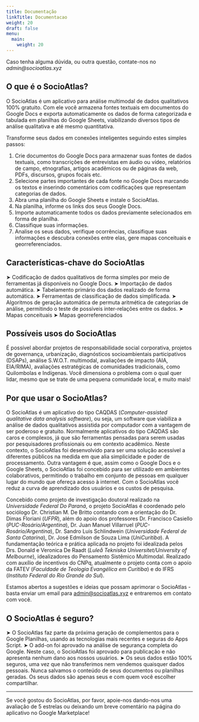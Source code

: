 ```yaml
---
title: Documentação
linkTitle: Documentacao
weight: 20
draft: false
menu:
  main:
    weight: 20
---
```



Caso tenha alguma dúvida, ou outra questão, contate-nos no _admin@socioatlas.xyz_

##  O que é o SocioAtlas?
O SocioAtlas é um aplicativo para análise multimodal de dados qualitativos 100% gratuito. Com ele você armazena fontes textuais em documentos do Google Docs e exporta automaticamente os dados de forma categorizada e tabulada em planilhas do Google Sheets, viabilizando diversos tipos de análise qualitativa e até mesmo quantitativa.


Transforme seus dados em conexões inteligentes seguindo estes simples passos:
1. Crie documentos do Google Docs para armazenar suas fontes de dados textuais, como transcrições de entrevistas em áudio ou vídeo, relatórios de campo, etnografias, artigos acadêmicos ou de páginas da web, PDFs, discursos, grupos focais etc.
2. Selecione partes importantes de cada fonte no Google Docs marcando os textos e inserindo comentários com codificações que representam categorias de dados.
3. Abra uma planilha do Google Sheets e instale o SocioAtlas.
4. Na planilha, informe os links dos seus Google Docs.
5. Importe automaticamente todos os dados previamente selecionados em forma de planilha.
6. Classifique suas informações.
7. Analise os seus dados, verifique ocorrências, classifique suas informações e descubra conexões entre elas, gere mapas conceituais e georreferenciados.


## Características-chave do SocioAtlas
➤ Codificação de dados qualitativos de forma simples por meio de ferramentas já disponíveis no Google Docs.
➤ Importação de dados automática.
➤ Tabelamento primário dos dados realizado de forma automática. 
➤ Ferramentas de classificação de dados simplificada.
➤ Algoritmos de geração automática de permuta aritmética de categorias de análise, permitindo o teste de possíveis inter-relações entre os dados.
➤ Mapas conceituais
➤ Mapas georreferenciados


## Possíveis usos do SocioAtlas 
É possível abordar projetos de responsabilidade social corporativa, projetos de governança, urbanização, diagnósticos socioambientais participativos (DSAPs), análise S.W.O.T. multimodal, avaliações de impacto (AIA, EIA/RIMA), avaliações estratégicas de comunidades tradicionais, como Quilombolas e Indígenas. Você dimensiona o problema com o qual quer lidar, mesmo que se trate de uma pequena comunidade local, e muito mais!


## Por que usar o SocioAtlas?
O SocioAtlas é um aplicativo do tipo CAQDAS (_Computer-assisted qualitative data analysis software_), ou seja, um software que viabiliza a análise de dados qualitativos assistida por computador com a vantagem de ser poderoso e gratuito. Normalmente aplicativos do tipo CAQDAS são caros e complexos, já que são ferramentas pensadas para serem usadas por pesquisadores profissionais ou em contexto acadêmico. Neste contexto, o SocioAtlas foi desenvolvido para ser uma solução acessível a diferentes públicos na medida em que alia simplicidade e poder de processamento. Outra vantagem é que, assim como o Google Docs e o Google Sheets, o SocioAtlas foi concebido para ser utilizado em ambientes colaborativos, permitindo o trabalho em conjunto de pessoas em qualquer lugar do mundo que ofereça acesso à internet. Com o SocioAtlas você reduz a curva de aprendizado dos usuários e os custos de pesquisa.

Concebido como projeto de investigação doutoral realizado na _Universidade Federal Do Paraná_, o projeto SocioAtlas é coordenado pelo sociólogo Dr. Christian M. De Britto contando com a orientação do Dr. Dimas Floriani (_UFPR_), além do apoio dos professores Dr. Francisco Casiello (_PUC-Rosário/Argentina_), Dr. Juan Manuel Villarruel (_PUC-Rosário/Argentina_), Dr. Sandro Luis Schlindwein (_Universidade Federal de Santa Catarina_), Dr. José Edmilson de Souza Lima (_UniCuritiba_). A fundamentação teórica e prática aplicada no projeto foi idealizada pelos Drs. Donald e Veronica De Raadt (_Luleå Tekniska Universitet/University of Melbourne_), idealizadores do Pensamento Sistêmico Multimodal. Realizado com auxílio de incentivos do CNPq, atualmente o projeto conta com o apoio da FATEV (_Faculdade de Teologia Evangélica em Curitiba_) e do IFRS (_Instituto Federal do Rio Grande do Sul_).

Estamos abertos a sugestões e ideias que possam aprimorar o SocioAtlas - basta enviar um email para admin@socioatlas.xyz e entraremos em contato com você.



## O SocioAtlas é seguro?
➤ O SocioAtlas faz parte da próxima geração de complementos para o Google Planilhas, usando as tecnologias mais recentes e seguras do Apps Script.
➤ O add-on foi aprovado na análise de segurança completa do Google. Neste caso, o SocioAtlas foi aprovado para publicação e não apresenta nenhum dano aos nossos usuários.
➤ Os seus dados estão 100% seguros, uma vez que não transferimos nem vendemos quaisquer dados pessoais. Nunca salvamos o conteúdo de seus documentos ou planilhas geradas. Os seus dados são apenas seus e com quem você escolher compartilhar.

---
Se você gostou do SocioAtlas, por favor, apoie-nos dando-nos uma avaliação de 5 estrelas ou deixando um breve comentário na página do aplicativo no Google Marketplace!

